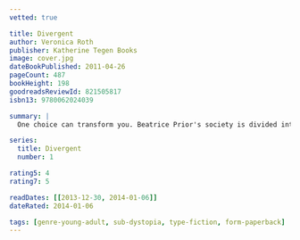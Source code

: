 ```yaml
---
vetted: true

title: Divergent
author: Veronica Roth
publisher: Katherine Tegen Books
image: cover.jpg
dateBookPublished: 2011-04-26
pageCount: 487
bookHeight: 198
goodreadsReviewId: 821505817
isbn13: 9780062024039

summary: |
  One choice can transform you. Beatrice Prior's society is divided into five factions - Candor (the honest), Abnegation (the selfless), Dauntless (the brave), Amity (the peaceful), and Erudite (the intelligent). Beatrice must choose between staying with her Abnegation family and transferring factions. Her choice will shock her community and herself. But the newly christened Tris also has a secret, one she's determined to keep hidden, because in this world, what makes you different makes you dangerous.

series:
  title: Divergent
  number: 1

rating5: 4
rating7: 5

readDates: [[2013-12-30, 2014-01-06]]
dateRated: 2014-01-06

tags: [genre-young-adult, sub-dystopia, type-fiction, form-paperback]
---
```

